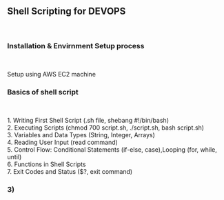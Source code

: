 <h2>Shell Scripting for DEVOPS</h2><br>

<h3>Installation & Envirnment Setup process </h3><br>
<p>Setup using AWS EC2 machine<br></p>
<h3>Basics of shell script</h3><br>
<p>1. Writing First Shell Script (.sh file, shebang #!/bin/bash)<br>
2. Executing Scripts (chmod 700 script.sh, ./script.sh, bash script.sh)<br>
3. Variables and Data Types (String, Integer, Arrays)<br>
4. Reading User Input (read command)<br>
5. Control Flow: Conditional Statements (if-else, case),Looping (for, while, until)<br>
6. Functions in Shell Scripts<br>
7. Exit Codes and Status ($?, exit command)
<h3>3)</h3><br>

